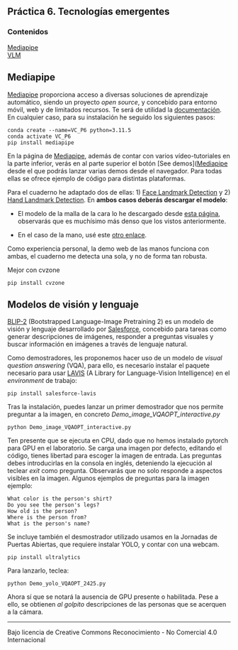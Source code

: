 ## Práctica 6. Tecnologías emergentes 

### Contenidos

[Mediapipe](#mediapipe)  
[VLM](#modelos-de-visión-y-lenguaje)  

<!--[360](#imagen-y-v-ideo-360)   -->

<!--Ver algunos ejemplos cvzone https://github.com/cvzone/cvzone https://www.computervision.zone
PyGame para pistas de sonido
PYO (https://pypi.org/project/pyo/) para sonidos, MUSIC21 para pasar a notas https://pypi.org/project/music21/
teachable machines -->

## Mediapipe

[Mediapipe](https://pypi.org/project/mediapipe/) proporciona acceso a diversas soluciones de aprendizaje automático, siendo un proyecto *open source*, y concebido para entorno móvil, web y de limitados recursos.
Te será de utilidad la [documentación](ttps://ai.google.dev/edge/mediapipe/solutions/guide). En cualquier caso, para su instalación he seguido los siguientes pasos:

```
conda create --name=VC_P6 python=3.11.5
conda activate VC_P6
pip install mediapipe
```

En la página de [Mediapipe](https://developers.google.com/mediapipe), además de contar con varios vídeo-tutoriales en la parte inferior, verás en al parte superior el botón [See demos]([Mediapipe](https://mediapipe-studio.webapps.google.com/home) desde el que podrás lanzar varias demos desde el navegador. Para todas ellas se ofrece ejemplo de código para distintas plataformas. 

Para el cuaderno he adaptado dos de ellas: 1) [Face Landmark Detection](https://mediapipe-studio.webapps.google.com/studio/demo/face_landmarker) y 2) [Hand Landmark Detection](https://mediapipe-studio.webapps.google.com/studio/demo/hand_landmarker). En **ambos casos deberás descargar el modelo**:

- El modelo de la malla de la cara lo he descargado desde [esta página](https://developers.google.com/mediapipe/solutions/vision/face_landmarker/index#models), observarás que es muchísimo más denso que los vistos anteriormente. 

- En el caso de la mano, usé este [otro enlace](https://developers.google.com/mediapipe/solutions/vision/hand_landmarker).


Como experiencia personal, la demo web de las manos funciona con ambas, el cuaderno me detecta una sola, y no de forma tan robusta.


Mejor con cvzone

```
pip install cvzone
```

## Modelos de visión y lenguaje

[BLIP-2](https://github.com/salesforce/LAVIS/tree/main/projects/blip2) (Bootstrapped Language-Image Pretraining 2) es un modelo de visión y lenguaje desarrollado por [Salesforce](https://github.com/salesforce), concebido para tareas como generar descripciones de imágenes, responder a preguntas visuales y buscar información en imágenes a través de lenguaje natural.

Como demostradores, les proponemos hacer uso de un modelo de *visual question answering* (VQA), para ello, es necesario instalar
el paquete necesario para usar [LAVIS](https://github.com/salesforce/LAVIS) (A Library for Language-Vision Intelligence) en el *environment* de trabajo:

```
pip install salesforce-lavis
```

Tras la instalación, puedes lanzar un primer demostrador que nos permite preguntar a la imagen, en concreto  *Demo_image_VQAOPT_interactive.py*

```
python Demo_image_VQAOPT_interactive.py
```

Ten presente que se ejecuta en CPU, dado que no hemos instalado pytorch para GPU en el laboratorio. Se carga una imagen por defecto, 
editando el código, tienes libertad para escoger la imagen de entrada. Las preguntas debes introducirlas en la consola en inglés, deteniendo la ejecución al teclear *exit* como pregunta. Observarás que no solo responde a aspectos visibles en la imagen. Algunos ejemplos de preguntas para la imagen ejemplo:

```
What color is the person's shirt?
Do you see the person's legs?
How old is the person?
Where is the person from?
What is the person's name?
```

Se incluye también el desmostrador utilizado usamos en la Jornadas de Puertas Abiertas, que requiere instalar YOLO, y contar con una webcam.

```
pip install ultralytics
```

Para lanzarlo, teclea:

```
python Demo_yolo_VQAOPT_2425.py
```

Ahora sí que se notará la ausencia de GPU presente o habilitada. Pese a ello, se obtienen *al golpito* descripciones de las personas que se acerquen a la cámara.



<!--
## Segmentación

Unet

SAM

DINO+SAM


Background removal https://github.com/chenxwh/cog-RMBG
https://github.com/naver-ai/ZIM



## Homografías

Tomando ejemplo escenario deporte


## YOLO-World

Integrado en el paquete de ultralitycs, permite detectar objetos en una imagen proporcionando una descripción de texto

## Supervision

Pretende ser independiente del modelo. ¿Pide licencia?

https://roboflow.github.io/cheatsheet-supervision/

```
pip install supervision
```

https://pypi.org/project/supervision/

## Imagen y vídeo 360

Mi experiencia con imagen y vídeo 360 se centra en la Gopro MAX.
Para trabajar con material capturado con la Gopro MAX en el PC, tuve que instalar [Gopro Player](https://gopro.com/es/es/info/gopro-player). Realmente con el enlace anterior siempre obtengo como respuesta *"Ha habido un problema"*, por lo que acabé con un enlace a una [beta](https://install.appcenter.ms/orgs/sw-team-devops-rimo/apps/gopro-player-for-windows-beta/distribution_groups/public?fbclid=IwAR2AVN9jQSLJETcmC57ILYKT1_B4JxVPa8MOYhg3mRvdSDQYh2sCVvuZ6VI). No me hago responsable.

Gopro utiliza el códec HEVC, según mis notas tuve que instalar el códec, y aparentemente lo obtuve a través de este [enlace](https://apps.microsoft.com/detail/9MW2BVRCG0B2?rtc=1&hl=es-es&gl=ES), en cualquier caso, he dejado un enlace en el campus.

De cara a verlo en las gafas de RV, conecté con cable USB (puerto USB-3), y aparece como una unidad USB. Si no es conexión USB-3 y no del frontal de la torre, no he conseguido acceder. Tengo dudas si además he tenido que tener instalada la [aplicación de Quest](https://www.meta.com/es/quest/setup/) para el PC. En algún equipo tuve que dar permiso para que se pudiera acceder a las gafas. Una vez que el contenido haya sido copiado en las gafas, he probado en la carpeta *Movies*, lo he visualizado en 360 utilizando la aplicación *Meta Quest TV* como aplicación en las gafas accediendo a *Tu contenido*.
-->
<!--

https://storage.googleapis.com/mediapipe-models/face_landmarker/face_landmarker/float16/1/face_landmarker.task

[Repositorio de  modelos](https://developers.google.com/mediapipe/solutions/vision/hand_landmarker/index#models)
-->


<!--

Setup
https://www.youtube.com/watch?v=VicWnzy-O5Y

Balance

Cable, Sony Multi


Arrancar

App, calibración
-->


***
Bajo licencia de Creative Commons Reconocimiento - No Comercial 4.0 Internacional
